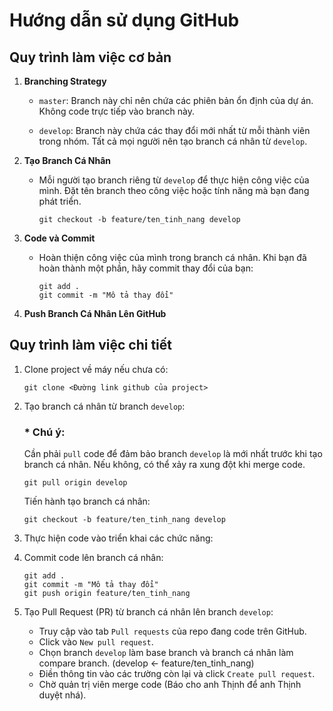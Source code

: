 # Hướng dẫn sử dụng GitHub

## Quy trình làm việc cơ bản

1. **Branching Strategy**

   - `master`: Branch này chỉ nên chứa các phiên bản ổn định của dự án. Không code trực tiếp vào branch này.  

   - `develop`: Branch này chứa các thay đổi mới nhất từ mỗi thành viên trong nhóm. Tất cả mọi người nên tạo branch cá nhân từ `develop`.

2. **Tạo Branch Cá Nhân**

   - Mỗi người tạo branch riêng từ `develop` để thực hiện công việc của mình. Đặt tên branch theo công việc hoặc tính năng mà bạn đang phát triển.

     ```
     git checkout -b feature/ten_tinh_nang develop
     ```

3. **Code và Commit**

   - Hoàn thiện công việc của mình trong branch cá nhân. Khi bạn đã hoàn thành một phần, hãy commit thay đổi của bạn:

     ```
     git add .
     git commit -m "Mô tả thay đổi"
     ```

4. **Push Branch Cá Nhân Lên GitHub**

## Quy trình làm việc chi tiết

1. Clone project về máy nếu chưa có: 

    ```
    git clone <Đường link github của project>
    ```
2. Tạo branch cá nhân từ branch `develop`:

    ### * Chú ý:
    Cần phải `pull` code để đảm bảo branch `develop` là mới nhất trước khi tạo branch cá nhân. Nếu không, có thể xảy ra xung đột khi merge code.
    ```
    git pull origin develop
    ``` 

    Tiến hành tạo branch cá nhân:
    ```
    git checkout -b feature/ten_tinh_nang develop
    ```
3. Thực hiện code vào triển khai các chức năng:
 

4. Commit code lên branch cá nhân:
    ```
    git add .
    git commit -m "Mô tả thay đổi"
    git push origin feature/ten_tinh_nang
    ```
5. Tạo Pull Request (PR) từ branch cá nhân lên branch `develop`:
    - Truy cập vào tab `Pull requests` của repo đang code trên GitHub.
    - Click vào `New pull request`.
    - Chọn branch `develop` làm base branch và branch cá nhân làm compare branch. (develop <- feature/ten_tinh_nang)
    - Điền thông tin vào các trường còn lại và click `Create pull request`.
    - Chờ quản trị viên merge code (Báo cho anh Thịnh để anh Thịnh duyệt nhá).